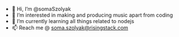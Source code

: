 - 👋 Hi, I’m @somaSzolyak
- 👀 I’m interested in making and producing music apart from coding
- 🌱 I’m currently learning all things related to nodejs
- 📫 Reach me @ soma.szolyak@risingstack.com

<!---
somaSzolyak/somaSzolyak is a ✨ special ✨ repository because its `README.md` (this file) appears on your GitHub profile.
You can click the Preview link to take a look at your changes.
--->
